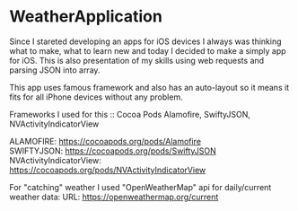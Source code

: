 # WeatherApplication

Since I stareted developing an apps for iOS devices I always was thinking what to make, what to learn new and today I decided to make a simply app for iOS. This is also presentation of my skills using web requests and parsing JSON into array.

This app uses famous framework and also has an auto-layout so it means it fits for all iPhone devices without any problem.

Frameworks I used for this :: Cocoa Pods
Alamofire, SwiftyJSON, NVActivityIndicatorView

ALAMOFIRE: https://cocoapods.org/pods/Alamofire <br/>
SWIFTYJSON: https://cocoapods.org/pods/SwiftyJSON <br/>
NVActivityIndicatorView: https://cocoapods.org/pods/NVActivityIndicatorView

For "catching" weather I used "OpenWeatherMap" api for daily/current weather data:
URL: https://openweathermap.org/current



